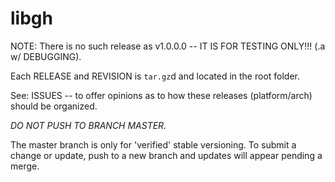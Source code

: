 # libgh

NOTE: There is no such release as v1.0.0.0 -- IT IS FOR TESTING ONLY!!! (.a w/ DEBUGGING).

Each RELEASE and REVISION is `tar.gz`d and located in the root folder.


See: ISSUES -- to offer opinions as to how these releases (platform/arch) should be organized.



*DO NOT PUSH TO BRANCH MASTER.*

The master branch is only for 'verified' stable versioning. To submit a change or update, push to a new branch and updates will appear pending a merge.
